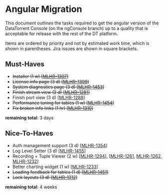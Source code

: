 Angular Migration
=================

This document outlines the tasks required to get the angular version of the DataTorrent Console (on the ngConsole branch) up to a quality that is acceptable for release with the rest of the DT platform.

Items are ordered by priority and not by estimated work time, which is shown in parentheses.
Jira issues are shown in square brackets.

Must-Haves
----------
- ~~Installer (1 w) [[MLHR-1307](https://malhar.atlassian.net/browse/MLHR-1307)]~~
- ~~License info page (3 d) [[MLHR-1309](https://malhar.atlassian.net/browse/MLHR-1309)]~~
- ~~System diagnostics page (3 d) [[MLHR-1453](https://malhar.atlassian.net/browse/MLHR-1453)]~~
- ~~Finish stream view (2 d) [[MLHR-1281](https://malhar.atlassian.net/browse/MLHR-1281)]~~
- Finish port view (3 d) [[MLHR-1288](https://malhar.atlassian.net/browse/MLHR-1288)]
- ~~Performance tuning for tables (1 w) [[MLHR-1454](https://malhar.atlassian.net/browse/MLHR-1454)]~~
- ~~Fix broken info links (1 hr) [[MLHR-1310](https://malhar.atlassian.net/browse/MLHR-1310)]~~

**remaining total**: 3 days

Nice-To-Haves
-------------
- Auth management support (3 d) [[MLHR-1354](https://malhar.atlassian.net/browse/MLHR-1354)]
- Log Level Setter (3 d) [[MLHR-1455](https://malhar.atlassian.net/browse/MLHR-1455)]
- Recording + Tuple Viewer (2 w) [[MLHR-1294](https://malhar.atlassian.net/browse/MLHR-1294)], [[MLHR-1261](https://malhar.atlassian.net/browse/MLHR-1261), [MLHR-1262](https://malhar.atlassian.net/browse/MLHR-1262), [MLHR-1232](https://malhar.atlassian.net/browse/MLHR-1232)]
- Better charting widget (1 w) [[MLHR-1233](https://malhar.atlassian.net/browse/MLHR-1233)]
- ~~Loading feedback for tables (1 d) [[MLHR-1451](https://malhar.atlassian.net/browse/MLHR-1451)]~~
- ~~Lock layouts (3 d) [[MLHR-1312](https://malhar.atlassian.net/browse/MLHR-1312)]~~

**remaining total**: 4 weeks
